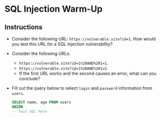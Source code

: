 # SQL Injection Warm-Up

## Instructions
- Consider the following URL: `https://vulnerable.site?id=1`. How would you test this URL for a SQL injection vulnerability?

- Consider the following URLs: 
  - `https://vulnerable.site?id=1%20AND%201=1`.
  - `https://vulnerable.site?id=1%20AND%201=2`.
  - If the first URL works and the second causes an error, what can you conclude?

- Fill out the query below to select `login` and `password` information from `users`.

  ```sql
  SELECT name, age FROM users
  UNION
  -- Your SQL here
  ```

